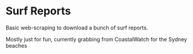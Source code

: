 # Surf Reports

Basic web-scraping to download a bunch of surf reports.

Mostly just for fun, currently grabbing from CoastalWatch for the Sydney beaches
